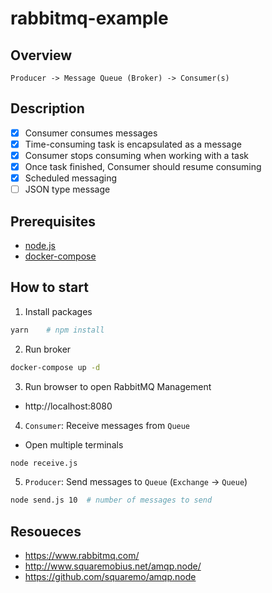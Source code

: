 # rabbitmq-example

## Overview

```
Producer -> Message Queue (Broker) -> Consumer(s)
```

## Description
- [x] Consumer consumes messages 
- [x] Time-consuming task is encapsulated as a message
- [x] Consumer stops consuming when working with a task
- [x] Once task finished, Consumer should resume consuming
- [x] Scheduled messaging
- [ ] JSON type message 

## Prerequisites
- [node.js](https://nodejs.org)
- [docker-compose](https://docs.docker.com/compose/install)

## How to start

1. Install packages

```bash
yarn    # npm install
```

2. Run broker

```bash
docker-compose up -d
```

3. Run browser to open RabbitMQ Management
- http://localhost:8080

4. `Consumer`: Receive messages from `Queue`

- Open multiple terminals

```bash
node receive.js
```

5. `Producer`: Send messages to `Queue` (`Exchange` -> `Queue`) 

```bash
node send.js 10  # number of messages to send
```

## Resoueces
- https://www.rabbitmq.com/
- http://www.squaremobius.net/amqp.node/
- https://github.com/squaremo/amqp.node
